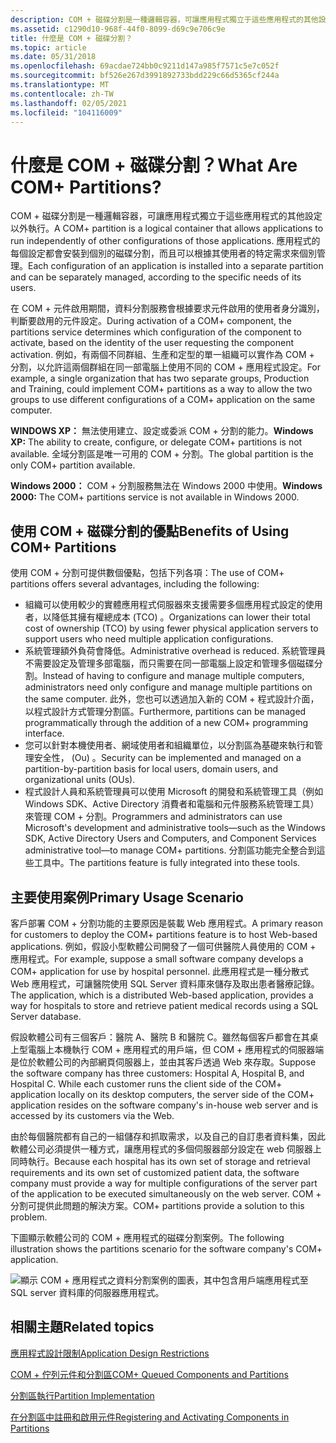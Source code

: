 ```yaml
---
description: COM + 磁碟分割是一種邏輯容器，可讓應用程式獨立于這些應用程式的其他設定以外執行。
ms.assetid: c1290d10-968f-44f0-8099-d69c9e706c9e
title: 什麼是 COM + 磁碟分割？
ms.topic: article
ms.date: 05/31/2018
ms.openlocfilehash: 69acdae724bb0c9211d147a985f7571c5e7c052f
ms.sourcegitcommit: bf526e267d3991892733bdd229c66d5365cf244a
ms.translationtype: MT
ms.contentlocale: zh-TW
ms.lasthandoff: 02/05/2021
ms.locfileid: "104116009"
---
```

# <a name="what-are-com-partitions"></a><span data-ttu-id="33c9c-103">什麼是 COM + 磁碟分割？</span><span class="sxs-lookup"><span data-stu-id="33c9c-103">What Are COM+ Partitions?</span></span>

<span data-ttu-id="33c9c-104">COM + 磁碟分割是一種邏輯容器，可讓應用程式獨立于這些應用程式的其他設定以外執行。</span><span class="sxs-lookup"><span data-stu-id="33c9c-104">A COM+ partition is a logical container that allows applications to run independently of other configurations of those applications.</span></span> <span data-ttu-id="33c9c-105">應用程式的每個設定都會安裝到個別的磁碟分割，而且可以根據其使用者的特定需求來個別管理。</span><span class="sxs-lookup"><span data-stu-id="33c9c-105">Each configuration of an application is installed into a separate partition and can be separately managed, according to the specific needs of its users.</span></span>

<span data-ttu-id="33c9c-106">在 COM + 元件啟用期間，資料分割服務會根據要求元件啟用的使用者身分識別，判斷要啟用的元件設定。</span><span class="sxs-lookup"><span data-stu-id="33c9c-106">During activation of a COM+ component, the partitions service determines which configuration of the component to activate, based on the identity of the user requesting the component activation.</span></span> <span data-ttu-id="33c9c-107">例如，有兩個不同群組、生產和定型的單一組織可以實作為 COM + 分割，以允許這兩個群組在同一部電腦上使用不同的 COM + 應用程式設定。</span><span class="sxs-lookup"><span data-stu-id="33c9c-107">For example, a single organization that has two separate groups, Production and Training, could implement COM+ partitions as a way to allow the two groups to use different configurations of a COM+ application on the same computer.</span></span>

<span data-ttu-id="33c9c-108">**WINDOWS XP：** 無法使用建立、設定或委派 COM + 分割的能力。</span><span class="sxs-lookup"><span data-stu-id="33c9c-108">**Windows XP:** The ability to create, configure, or delegate COM+ partitions is not available.</span></span> <span data-ttu-id="33c9c-109">全域分割區是唯一可用的 COM + 分割。</span><span class="sxs-lookup"><span data-stu-id="33c9c-109">The global partition is the only COM+ partition available.</span></span>

<span data-ttu-id="33c9c-110">**Windows 2000：** COM + 分割服務無法在 Windows 2000 中使用。</span><span class="sxs-lookup"><span data-stu-id="33c9c-110">**Windows 2000:** The COM+ partitions service is not available in Windows 2000.</span></span>

## <a name="benefits-of-using-com-partitions"></a><span data-ttu-id="33c9c-111">使用 COM + 磁碟分割的優點</span><span class="sxs-lookup"><span data-stu-id="33c9c-111">Benefits of Using COM+ Partitions</span></span>

<span data-ttu-id="33c9c-112">使用 COM + 分割可提供數個優點，包括下列各項：</span><span class="sxs-lookup"><span data-stu-id="33c9c-112">The use of COM+ partitions offers several advantages, including the following:</span></span>

-   <span data-ttu-id="33c9c-113">組織可以使用較少的實體應用程式伺服器來支援需要多個應用程式設定的使用者，以降低其擁有權總成本 (TCO) 。</span><span class="sxs-lookup"><span data-stu-id="33c9c-113">Organizations can lower their total cost of ownership (TCO) by using fewer physical application servers to support users who need multiple application configurations.</span></span>
-   <span data-ttu-id="33c9c-114">系統管理額外負荷會降低。</span><span class="sxs-lookup"><span data-stu-id="33c9c-114">Administrative overhead is reduced.</span></span> <span data-ttu-id="33c9c-115">系統管理員不需要設定及管理多部電腦，而只需要在同一部電腦上設定和管理多個磁碟分割。</span><span class="sxs-lookup"><span data-stu-id="33c9c-115">Instead of having to configure and manage multiple computers, administrators need only configure and manage multiple partitions on the same computer.</span></span> <span data-ttu-id="33c9c-116">此外，您也可以透過加入新的 COM + 程式設計介面，以程式設計方式管理分割區。</span><span class="sxs-lookup"><span data-stu-id="33c9c-116">Furthermore, partitions can be managed programmatically through the addition of a new COM+ programming interface.</span></span>
-   <span data-ttu-id="33c9c-117">您可以針對本機使用者、網域使用者和組織單位，以分割區為基礎來執行和管理安全性， (Ou) 。</span><span class="sxs-lookup"><span data-stu-id="33c9c-117">Security can be implemented and managed on a partition-by-partition basis for local users, domain users, and organizational units (OUs).</span></span>
-   <span data-ttu-id="33c9c-118">程式設計人員和系統管理員可以使用 Microsoft 的開發和系統管理工具（例如 Windows SDK、Active Directory 消費者和電腦和元件服務系統管理工具）來管理 COM + 分割。</span><span class="sxs-lookup"><span data-stu-id="33c9c-118">Programmers and administrators can use Microsoft's development and administrative tools—such as the Windows SDK, Active Directory Users and Computers, and Component Services administrative tool—to manage COM+ partitions.</span></span> <span data-ttu-id="33c9c-119">分割區功能完全整合到這些工具中。</span><span class="sxs-lookup"><span data-stu-id="33c9c-119">The partitions feature is fully integrated into these tools.</span></span>

## <a name="primary-usage-scenario"></a><span data-ttu-id="33c9c-120">主要使用案例</span><span class="sxs-lookup"><span data-stu-id="33c9c-120">Primary Usage Scenario</span></span>

<span data-ttu-id="33c9c-121">客戶部署 COM + 分割功能的主要原因是裝載 Web 應用程式。</span><span class="sxs-lookup"><span data-stu-id="33c9c-121">A primary reason for customers to deploy the COM+ partitions feature is to host Web-based applications.</span></span> <span data-ttu-id="33c9c-122">例如，假設小型軟體公司開發了一個可供醫院人員使用的 COM + 應用程式。</span><span class="sxs-lookup"><span data-stu-id="33c9c-122">For example, suppose a small software company develops a COM+ application for use by hospital personnel.</span></span> <span data-ttu-id="33c9c-123">此應用程式是一種分散式 Web 應用程式，可讓醫院使用 SQL Server 資料庫來儲存及取出患者醫療記錄。</span><span class="sxs-lookup"><span data-stu-id="33c9c-123">The application, which is a distributed Web-based application, provides a way for hospitals to store and retrieve patient medical records using a SQL Server database.</span></span>

<span data-ttu-id="33c9c-124">假設軟體公司有三個客戶：醫院 A、醫院 B 和醫院 C。雖然每個客戶都會在其桌上型電腦上本機執行 COM + 應用程式的用戶端，但 COM + 應用程式的伺服器端是位於軟體公司的內部網頁伺服器上，並由其客戶透過 Web 來存取。</span><span class="sxs-lookup"><span data-stu-id="33c9c-124">Suppose the software company has three customers: Hospital A, Hospital B, and Hospital C. While each customer runs the client side of the COM+ application locally on its desktop computers, the server side of the COM+ application resides on the software company's in-house web server and is accessed by its customers via the Web.</span></span>

<span data-ttu-id="33c9c-125">由於每個醫院都有自己的一組儲存和抓取需求，以及自己的自訂患者資料集，因此軟體公司必須提供一種方式，讓應用程式的多個伺服器部分設定在 web 伺服器上同時執行。</span><span class="sxs-lookup"><span data-stu-id="33c9c-125">Because each hospital has its own set of storage and retrieval requirements and its own set of customized patient data, the software company must provide a way for multiple configurations of the server part of the application to be executed simultaneously on the web server.</span></span> <span data-ttu-id="33c9c-126">COM + 分割可提供此問題的解決方案。</span><span class="sxs-lookup"><span data-stu-id="33c9c-126">COM+ partitions provide a solution to this problem.</span></span>

<span data-ttu-id="33c9c-127">下圖顯示軟體公司的 COM + 應用程式的磁碟分割案例。</span><span class="sxs-lookup"><span data-stu-id="33c9c-127">The following illustration shows the partitions scenario for the software company's COM+ application.</span></span>

![顯示 COM + 應用程式之資料分割案例的圖表，其中包含用戶端應用程式至 SQL server 資料庫的伺服器應用程式。](images/c4a96ff9-9afd-43c7-807c-4593cb77f51b.png)

## <a name="related-topics"></a><span data-ttu-id="33c9c-129">相關主題</span><span class="sxs-lookup"><span data-stu-id="33c9c-129">Related topics</span></span>

<dl> <dt>

[<span data-ttu-id="33c9c-130">應用程式設計限制</span><span class="sxs-lookup"><span data-stu-id="33c9c-130">Application Design Restrictions</span></span>](application-design-restrictions.md)
</dt> <dt>

[<span data-ttu-id="33c9c-131">COM + 佇列元件和分割區</span><span class="sxs-lookup"><span data-stu-id="33c9c-131">COM+ Queued Components and Partitions</span></span>](com--queued-components-and-partitions.md)
</dt> <dt>

[<span data-ttu-id="33c9c-132">分割區執行</span><span class="sxs-lookup"><span data-stu-id="33c9c-132">Partition Implementation</span></span>](partition-implementation.md)
</dt> <dt>

[<span data-ttu-id="33c9c-133">在分割區中註冊和啟用元件</span><span class="sxs-lookup"><span data-stu-id="33c9c-133">Registering and Activating Components in Partitions</span></span>](registering-and-activating-components-in-partitions.md)
</dt> </dl>

 

 



